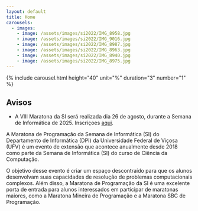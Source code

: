 ```yaml
---
layout: default
title: Home
carousels:
  - images: 
    - image: /assets/images/si2022/IMG_8958.jpg
    - image: /assets/images/si2022/IMG_9016.jpg
    - image: /assets/images/si2022/IMG_8987.jpg
    - image: /assets/images/si2022/IMG_8963.jpg
    - image: /assets/images/si2022/IMG_8940.jpg
    - image: /assets/images/si2022/IMG_8975.jpg
---
```


<!-- ## O que é a Maratona da SI? -->

{% include carousel.html height="40" unit="%" duration="3" number="1" %}

<div class="announcement-board" markdown="1">

## Avisos

<!-- - **As inscrições para a VIII Maratona da SI estarão abertas em breve!** -->
- A VIII Maratona da SI será realizada dia 26 de agosto, durante a Semana de Informática de 2025. Inscriçoes [aqui](https://forms.gle/cCPvAhDoCK3RvJd36).

</div>

<!-- ## Objetivo -->

A Maratona de Programação da Semana de Informática (SI) do Departamento de Informática (DPI) da Universidade Federal de Viçosa (UFV) é um evento de extensão que acontece anualmente desde 2018 como parte da Semana de Informática (SI) do curso de Ciência da Computação.

O objetivo desse evento é criar um espaço descontraído para que os alunos desenvolvam suas capacidades de resolução de problemas computacionais complexos. Além disso, a Maratona de Programação da SI é uma excelente porta de entrada para alunos interessados em participar de maratonas maiores, como a Maratona Mineira de Programação e a Maratona SBC de Programação.
